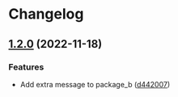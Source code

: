 # Changelog

## [1.2.0](https://github.com/kai-tub/monorepo-test/compare/package_b-v1.1.1...package_b-v1.2.0) (2022-11-18)


### Features

* Add extra message to package_b ([d442007](https://github.com/kai-tub/monorepo-test/commit/d442007ef07783069d3761116c80fe2524ace3b2))
